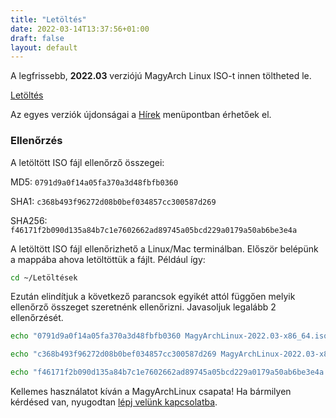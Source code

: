 ```yaml
---
title: "Letöltés"
date: 2022-03-14T13:37:56+01:00
draft: false
layout: default
---
```

A legfrissebb, **2022.03** verziójú MagyArch Linux ISO-t innen töltheted le.

<a href="https://drive.google.com/file/d/1v6XKDjCHTF-ffWx_vhPAUvvHbCmVIHGk/view?usp=sharing" class="btn btn-main mt-20">Letöltés</a>

Az egyes verziók újdonságai a [Hírek](/hirek) menüpontban érhetőek el.

### Ellenőrzés
A letöltött ISO fájl ellenőrző összegei:

MD5: `0791d9a0f14a05fa370a3d48fbfb0360`

SHA1: `c368b493f96272d08b0bef034857cc300587d269`

SHA256: `f46171f2b090d135a84b7c1e7602662ad89745a05bcd229a0179a50ab6be3e4a`

A letöltött ISO fájl ellenőrizhető a Linux/Mac terminálban. Először belépünk a mappába ahova letöltöttük a fájlt. Például így:
```bash
cd ~/Letöltések
```
Ezután elindítjuk a következő parancsok egyikét attól függően melyik ellenőrző összeget szeretnénk ellenőrizni. Javasoljuk legalább 2 ellenőrzését.
```bash
echo "0791d9a0f14a05fa370a3d48fbfb0360 MagyArchLinux-2022.03-x86_64.iso" | md5sum -c

echo "c368b493f96272d08b0bef034857cc300587d269 MagyArchLinux-2022.03-x86_64.iso" | sha1sum -c

echo "f46171f2b090d135a84b7c1e7602662ad89745a05bcd229a0179a50ab6be3e4a MagyArchLinux-2022.03-x86_64.iso" | sha256sum -c
```
Kellemes használatot kíván a MagyArchLinux csapata! Ha bármilyen kérdésed van, nyugodtan [lépj velünk kapcsolatba](/kapcsolatba).
